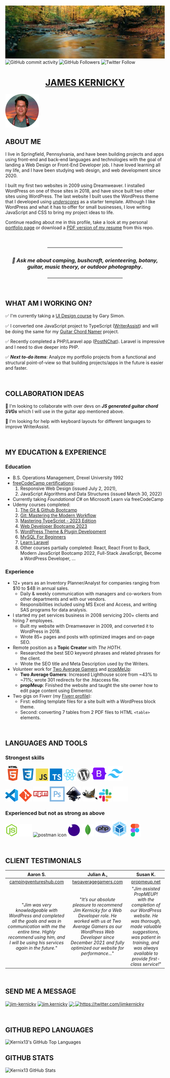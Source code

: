 <!-- ![Jim's GitHub Banner](./assets/GitHubBanner500.jpg) -->
<!-- ![Jim's GitHub Banner](./assets/Ridleygold_1280.jpg) -->
<!-- ![Jim's GitHub Banner](./assets/GitHubAlchemy1.jpg) -->

![Jim's GitHub Banner](./assets/Ridleygold_1500x500.jpg 'Fall foliage at Ridley Creek State Park')
![GitHub commit activity](https://img.shields.io/github/commit-activity/y/Kernix13/Kernix13?style=for-the-badge)
![GitHub Followers](https://img.shields.io/github/followers/Kernix13?style=for-the-badge)
![Twitter Follow](https://img.shields.io/twitter/follow/jimkernicky?style=social)

<!-- ![freeCodeCamp](https://img.shields.io/freecodecamp/points/fccb4a9d0f6-135f-4a94-97f5-795068269ca7?label=freeCodeCamp&style=for-the-badge) -->
<!-- ![GitHub all releases](https://img.shields.io/github/downloads/Kernix13/Kernix13/total?style=flat-square) -->
<!-- [![hits](https://hits.deltapapa.io/github/Kernix13/hits-badge.svg)](https://hits.deltapapa.io) -->

**<h1 align="center"><ins>JAMES KERNICKY</ins></h1>**

<img src="https://github.com/Kernix13/Kernix13/blob/main/circle-profile-pic.png" >

## ABOUT ME

I live in Springfield, Pennsylvania, and have been building projects and apps using front-end and back-end languages and technologies with the goal of landing a Web Design or Front-End Developer job. I have loved learning all my life, and I have been studying web design, and web development since 2020.

I built my first two websites in 2009 using Dreamweaver. I installed WordPress on one of those sites in 2018, and have since built two other sites using WordPress. The last website I built uses the WordPress theme that I developed using _[underscores](https://underscores.me/)_ as a starter template. Although I like WordPress and what it has to offer for small businesses, I love writing JavaScript and CSS to bring my project ideas to life.

Continue reading about me in this profile, take a look at my personal [portfolio page](https://courageous-cuchufli-816711.netlify.app/) or download a [PDF version of my resume](https://github.com/Kernix13/Kernix13/blob/main/resume.pdf) from this repo.

<br>

<p align="center">––––––––––––––––––––––––––––––––––</p>
<h3 align="center"><em>💬 Ask me about camping, bushcraft, orienteering, botany, guitar, music theory, or outdoor photography</em>.</h3>
<p align="center">––––––––––––––––––––––––––––––––––</p>

<br>

## WHAT AM I WORKING ON?

✅ I'm currently taking a [UI Design course](https://designcourse.com/ui-ux) by Gary Simon.

✅ I converted one JavaScript project to TypeScript ([WriterAssist](https://github.com/Kernix13/WriterAssist)) and will be doing the same for my [Guitar Chord Namer](https://github.com/Kernix13/guitar-chord-names) project.

✅ Recently completed a PHP/Laravel app ([PostNChat](https://github.com/Kernix13/php-laravel-postnchat)). Laravel is impressive and I need to dive deeper into PHP.

✅ **_Next to-do items_**: Analyze my portfolio projects from a functional and structural point-of-view so that building projects/apps in the future is easier and faster.

<br>

## COLLABORATION IDEAS

📌 I'm looking to collaborate with over devs on **_JS generated guitar chord SVGs_** which I will use in the guitar app mentioned above.

📌 I'm looking for help with keyboard layouts for different languages to improve WriterAssist.

<!-- ## MY LATEST BLOG POSTS

- [Learn JavaScript: String and Array Methods](https://kernixwebdesign.com/website/learn-javascript-string-array-methods/)
- [Markdown Cheat Sheet for Beginners](https://kernixwebdesign.com/website/code/markdown-cheat-sheet-beginners/)
- [18 Graphic Design Tips for Your Website](https://kernixwebdesign.com/website/18-graphic-design-tips-websites/)
- [WordPress Recent Posts using a Custom Query](https://kernixwebdesign.com/website/code/wordpress-recent-posts-using-a-custom-query/) -->

<br>

## MY EDUCATION & EXPERIENCE

### Education

- B.S. Operations Management, Drexel University 1992
- [freeCodeCamp certifications](https://www.freecodecamp.org/fccb4a9d0f6-135f-4a94-97f5-795068269ca7):
  1. Responsive Web Design (issued July 2, 2021),
  2. JavaScript Algorithms and Data Structures (issued March 30, 2022)
- Currently taking _Foundational C#_ on Microsoft Learn via freeCodeCamp
- Udemy courses completed:
  1. [The Git & Github Bootcamp](https://www.udemy.com/certificate/UC-10fd2952-c4dd-4e6f-8028-76da9cddf5a2/)
  1. [Git: Mastering the Modern Workflow](https://www.udemy.com/certificate/UC-aeae04f7-40dc-4034-8710-716534007201/)
  1. [Mastering TypeScript - 2023 Edition](https://www.udemy.com/certificate/UC-1a114ac1-cc1a-4e44-b77d-5b71f26d0b96/)
  1. [Web Developer Bootcamp 2023](https://www.udemy.com/certificate/UC-c6de042a-140d-48f8-811f-2b0eeadfed5b/)
  1. [WordPress Theme & Plugin Development](https://www.udemy.com/certificate/UC-446c63fb-0bc4-4a53-953d-e03271470ce2/)
  1. [MySQL For Beginners](https://www.udemy.com/certificate/UC-e935b4b7-d8b4-4ecc-ae47-8406aadc6c59/)
  1. [Learn Laravel](https://www.udemy.com/certificate/UC-482bb2e8-6ca0-427a-82b1-b30ed44d8d6c/)
  1. Other courses partially completed: React, React Front to Back, Modern JavaScript Bootcamp 2022, Full-Stack JavaScript, Become a WordPress Developer, ...

### Experience

- 12+ years as an Inventory Planner/Analyst for companies ranging from $10 to $4B in annual sales.
  - Daily & weekly communication with managers and co-workers from other departments and with our vendors.
  - Responsibilities included using MS Excel and Access, and writing SAS programs for data analysis.
- I started my pet services business in 2008 servicing 200+ clients and hiring 7 employees.
  - Built my website with Dreamweaver in 2009, and converted it to WordPress in 2018.
  - Wrote 85+ pages and posts with optimized images and on-page SEO.
- Remote position as a **Topic Creator** with _The HOTH_.
  - Researched the best SEO keyword phrases and related phrases for the client.
  - Wrote the SEO title and Meta Description used by the Writers.
- Volunteer work for [Two Average Gamers](https://twoaveragegamers.com/) and [propMeUp](https://propmeup.net/):
  - **Two Average Gamers**: Increased Lighthouse score from ~43% to ~71%; wrote 301 redirects for the .htaccess file.
  - **propMeup**: Finished the website and taught the site owner how to edit page content using Elementor.
- Two gigs on Fiverr (my [Fiverr profile](https://www.fiverr.com/jimkernicky?public_mode=true)):
  - First: editing template files for a site built with a WordPress block theme.
  - Second: converting 7 tables from 2 PDF files to HTML `<table>` elements.

<br>

## LANGUAGES AND TOOLS

### Strongest skills

<p align="left">
<span><img src="https://raw.githubusercontent.com/devicons/devicon/master/icons/html5/html5-original-wordmark.svg" width="48" height="48" alt="html icon" title="HTML5"/></span>
<span><img src="https://raw.githubusercontent.com/devicons/devicon/master/icons/css3/css3-original.svg" width="40" height="40" alt="css icon" title="CSS3" /></span>
<span><img src="https://raw.githubusercontent.com/devicons/devicon/master/icons/javascript/javascript-original.svg" width="40" height="40"  alt="javascript icon" title="JavaScript" /></span>
<span><img src="https://raw.githubusercontent.com/devicons/devicon/master/icons/typescript/typescript-original.svg" width="40" height="40" alt="Typescript icon" title="TypeScript" /></span>
<span><img src="https://raw.githubusercontent.com/devicons/devicon/master/icons/react/react-original.svg" width="40" height="40" alt="react icon" title="React" /></span>
<span><img src="https://raw.githubusercontent.com/devicons/devicon/master/icons/wordpress/wordpress-plain.svg" width="40" height="40" alt="wordpress icon" title="WordPress" /></span>
<span><img src="https://raw.githubusercontent.com/devicons/devicon/master/icons/bootstrap/bootstrap-original.svg" width="48" height="48" alt="bootstrap icon" title="Bootstrap" /></span>
<span><img src="https://raw.githubusercontent.com/devicons/devicon/master/icons/tailwindcss/tailwindcss-plain.svg" width="48" height="48" alt="tailwind icon" title="Tailwind CSS" /></span>
</p>
<p align="left">
<span><img src="https://raw.githubusercontent.com/devicons/devicon/master/icons/vscode/vscode-original.svg" width="40" height="40" alt="vs code icon" title="VS Code" /></span>
<span><img src="https://raw.githubusercontent.com/devicons/devicon/master/icons/git/git-original.svg" width="40" height="40" alt="git icon" title="Git" /></span>
<span><img src="https://raw.githubusercontent.com/devicons/devicon/master/icons/npm/npm-original-wordmark.svg" width="48" height="48" alt="npm icon" title="NPM" /></span>
<span><img src="https://raw.githubusercontent.com/devicons/devicon/master/icons/photoshop/photoshop-line.svg" width="48" height="48" alt="photoshop icon" title="Photoshop" /></span>
<span><img src="https://raw.githubusercontent.com/devicons/devicon/master/icons/inkscape/inkscape-original.svg" width="48" height="48" alt="inkscape icon" title="Inkscape" /></span>
<span><img src="https://raw.githubusercontent.com/devicons/devicon/master/icons/gimp/gimp-original.svg" width="48" height="48" alt="gimp icon" title="GIMP" /></span>
<span><img src="https://raw.githubusercontent.com/devicons/devicon/master/icons/slack/slack-original.svg" width="40" height="40" alt="slack icon" title="Slack" /></span>
<span><img src="https://github.com/Kernix13/Kernix13/blob/main/assets/markdown.svg" width="48" height="48" alt="markdown icon" title="Markdown" /></span>
<!-- <span><img src="https://github.com/Kernix13/Kernix13/blob/main/assets/codepen.svg" width="40" height="40" alt="codepen icon" title="CodePen" /></span> -->
</p>

### Experienced but not as strong as above

<p align="left">
<span><img src="https://raw.githubusercontent.com/devicons/devicon/master/icons/nodejs/nodejs-original.svg" width="40" height="40" alt="nodejs icon" title="Node.js" /></span>
<span><img src="https://github.com/Kernix13/Kernix13/blob/main/assets/express.svg" width="40" height="40" alt="Express icon" title="Express.js" /></span>
<span><img src="https://www.vectorlogo.zone/logos/getpostman/getpostman-icon.svg" width="40" height="40" alt="postman icon" title="Postman" /></span>
<span><img src="https://github.com/Kernix13/Kernix13/blob/main/insomnia.png" width="40" height="40" alt="Insomnia Rest icon" title="Insomnia Rest" /></span>
<span><img src="https://raw.githubusercontent.com/devicons/devicon/master/icons/mongodb/mongodb-original.svg" width="40" height="40" alt="mongodb icon" title="MongoDB" /></span>
<span><img src="https://raw.githubusercontent.com/devicons/devicon/master/icons/php/php-original.svg" width="48" height="48" alt="php icon" title="PHP" /></span>
<span><img src="https://raw.githubusercontent.com/devicons/devicon/master/icons/webpack/webpack-original.svg" width="48" height="48" alt="webpack icon" title="Webpack" /></span>
<span><img src="https://raw.githubusercontent.com/devicons/devicon/master/icons/figma/figma-original.svg" width="40" height="40" alt="figma icon" title="Figma" /></span>
<!-- <span><img src="https://raw.githubusercontent.com/devicons/devicon/master/icons/jquery/jquery-original.svg" width="40" height="40" alt="jquery icon" title="jQuery" /></span> -->
<!-- <span><img src="https://github.com/Kernix13/Kernix13/blob/main/assets/git-bash.svg" width="48" height="48" alt="bash icon" title="Git Bash" /></span> -->
<!-- <span><img src="https://raw.githubusercontent.com/devicons/devicon/master/icons/jest/jest-plain.svg" width="40" height="40" alt="Jest" title="Jest" /></span> -->
<!-- <span><img src="https://github.com/devicons/devicon/blob/master/icons/electron/electron-original.svg" width="48" height="48" alt="Electron" title="Electron" /></span> -->
</p>

<!-- https://github.com/devicons/devicon -->

<br>

## CLIENT TESTIMONIALS

| Aaron S. | Julian A., | Susan K. |
| :------: | :--------: | :------: |
| [campingventureshub.com](https://campingventureshub.com/) | [twoaveragegamers.com](https://twoaveragegamers.com/) | [propmeup.net](https://propmeup.net/) |
|   "_Jim was very knowledgeable with WordPress and completed all the goals and was in communication with me the entire time. Highly recommend using him, and I will be using his services again in the future._"      |   "_It’s our absolute pleasure to recommend Jim Kernicky for a Web Developer role. He worked with us at Two Average Gamers as our WordPress Web Developer since December 2021 and fully optimized our website for performance..._"         | "_Jim assisted PropMEUP! with the completion of our WordPress website. He was thorough, made valuable suggestions, was patient in training, and was always available to provide first-class service!_"       |

<br>

## SEND ME A MESSAGE

<p align="left">
<a href="https://linkedin.com/in/jim-kernicky" target="blank"><img align="center" src="https://raw.githubusercontent.com/rahuldkjain/github-profile-readme-generator/master/src/images/icons/Social/linked-in-alt.svg" alt="jim-kernicky" height="24" width="32" /></a>
<a href="https://fb.com/jim.kernicky" target="blank"><img align="center" src="https://raw.githubusercontent.com/rahuldkjain/github-profile-readme-generator/master/src/images/icons/Social/facebook.svg" alt="jim.kernicky" height="24" width="32" /></a>
<a href="mailto:jimkernicky@gmail.com">
  <img align="center" width="30" src="https://cdn-icons-png.flaticon.com/512/281/281769.png" />
</a>
<a href="https://twitter.com/jimkernicky" target="blank"><img align="center" src="https://raw.githubusercontent.com/rahuldkjain/github-profile-readme-generator/master/src/images/icons/Social/twitter.svg" alt="https://twitter.com/jimkernicky" height="27" width="36" />
</a>
</p>

<br>

## GITHUB REPO LANGUAGES

<p><img src="https://github-readme-stats.vercel.app/api/top-langs?username=kernix13&show_icons=true&locale=en&count_private=true&layout=compact&theme=react&hide_border=true&bg_color=0D1117" alt="Kernix13's GitHub Top Languages" /></p>

## GITHUB STATS

<p><img src="https://github-readme-stats.vercel.app/api?username=kernix13&show_icons=true&count_private=true&theme=react&hide_border=true&bg_color=0D1117" alt="Kernix13 GitHub Stats" /></p>
